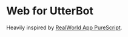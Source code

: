 # Web for UtterBot
Heavily inspired by [RealWorld App PureScript](https://github.com/thomashoneyman/purescript-halogen-realworld).